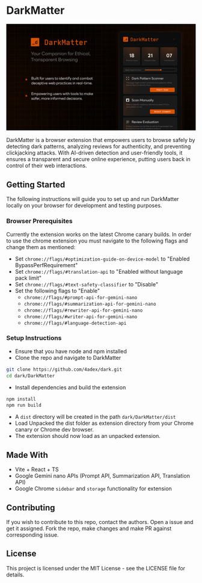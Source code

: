 # DarkMatter

![DarkMatter](DarkMatter-pitch.png)

DarkMatter is a browser extension that empowers users to browse safely by detecting dark patterns, analyzing reviews for authenticity, and preventing clickjacking attacks. With AI-driven detection and user-friendly tools, it ensures a transparent and secure online experience, putting users back in control of their web interactions.


## Getting Started
The following instructions will guide you to set up and run DarkMatter locally on your browser for development and testing purposes.

### Browser Prerequisites
Currently the extension works on the latest Chrome canary builds. In order to use the chrome extension you must navigate to the following flags and change them as mentioned:

- Set `chrome://flags/#optimization-guide-on-device-model` to "Enabled BypassPerfRequirement"
- Set `chrome://flags/#translation-api` to "Enabled without language pack limit"
- Set  `chrome://flags/#text-safety-classifier` to "Disable"
- Set the following flags to "Enable"
    - `chrome://flags/#prompt-api-for-gemini-nano`
    - `chrome://flags/#summarization-api-for-gemini-nano`
    - `chrome://flags/#rewriter-api-for-gemini-nano`
    - `chrome://flags/#writer-api-for-gemini-nano`
    - `chrome://flags/#language-detection-api`

### Setup Instructions

- Ensure that you have node and npm installed 
- Clone the repo and navigate to DarkMatter
```bash
git clone https://github.com/4adex/dark.git
cd dark/DarkMatter
```
- Install dependencies and build the extension
```bash
npm install
npm run build
```
- A `dist` directory will be created in the path `dark/DarkMatter/dist`
- Load Unpacked the dist folder as extension directory from your Chrome canary or Chrome dev browser.
- The extension should now load as an unpacked extension.

## Made With
- Vite + React + TS
- Google Gemini nano APIs (Prompt API, Summarization API, Translation API)
- Google Chrome `sidebar` and `storage` functionality for extension


## Contributing
If you wish to contribute to this repo, contact the authors. Open a issue and get it assigned. Fork the repo, make changes and make PR against corresponding issue.

## License
This project is licensed under the MIT License - see the LICENSE file for details.



